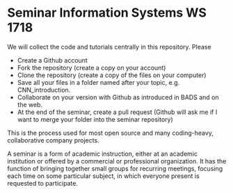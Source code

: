 # Seminar Information Systems WS 1718

We will collect the code and tutorials centrally in this repository. Please 

- Create a Github account
- Fork the repository (create a copy on your account)
- Clone the repository (create a copy of the files on your computer)
- Save all your files in a folder named after your topic, e.g. CNN_introduction. 
- Collaborate on your version with Github as introduced in BADS and on the web.
- At the end of the seminar, create a pull request (Github will ask me if I want to merge your folder into the seminar repository)

This is the process used for most open source and many coding-heavy, collaborative company projects.

A seminar is a form of academic instruction, either at an academic institution or offered by a commercial or professional organization. It has the function of bringing together small groups for recurring meetings, focusing each time on some particular subject, in which everyone present is requested to participate.
